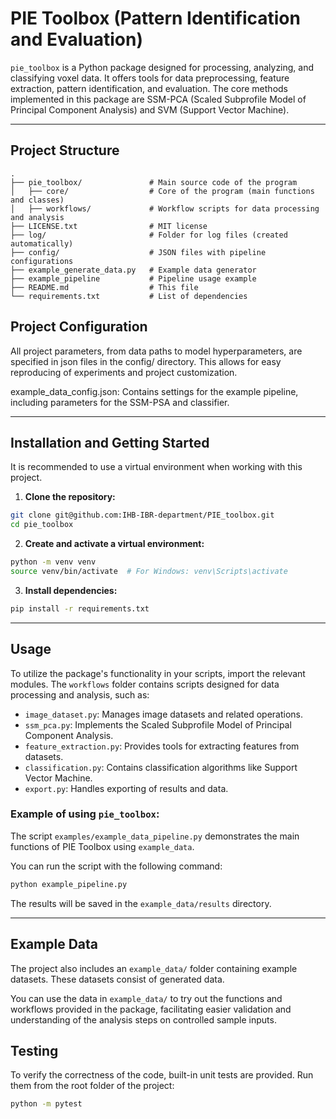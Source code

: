 # PIE Toolbox (Pattern Identification and Evaluation)

`pie_toolbox` is a Python package designed for processing, analyzing, and classifying voxel data. It offers tools for data preprocessing, feature extraction, pattern identification, and evaluation. The core methods implemented in this package are SSM-PCA (Scaled Subprofile Model of Principal Component Analysis) and SVM (Support Vector Machine).

***

## Project Structure

```
.
├── pie_toolbox/               # Main source code of the program
│   ├── core/                  # Core of the program (main functions and classes)
│   ├── workflows/             # Workflow scripts for data processing and analysis
├── LICENSE.txt                # MIT license
├── log/                       # Folder for log files (created automatically)
├── config/                    # JSON files with pipeline configurations
├── example_generate_data.py   # Example data generator
├── example_pipeline           # Pipeline usage example
├── README.md                  # This file
└── requirements.txt           # List of dependencies

```


## Project Configuration

All project parameters, from data paths to model hyperparameters, are specified in json files in the config/ directory. This allows for easy reproducing of experiments and project customization.

example_data_config.json: Contains settings for the example pipeline, including parameters for the SSM-PSA and classifier.


***

## Installation and Getting Started

It is recommended to use a virtual environment when working with this project.

1. **Clone the repository:**

```bash
git clone git@github.com:IHB-IBR-department/PIE_toolbox.git
cd pie_toolbox
```

2. **Create and activate a virtual environment:**

```bash
python -m venv venv
source venv/bin/activate  # For Windows: venv\Scripts\activate
```

3. **Install dependencies:**

```bash
pip install -r requirements.txt
```


***

## Usage

To utilize the package's functionality in your scripts, import the relevant modules.
The `workflows` folder contains scripts designed for data processing and analysis, such as:
- `image_dataset.py`: Manages image datasets and related operations.
- `ssm_pca.py`: Implements the Scaled Subprofile Model of Principal Component Analysis.
- `feature_extraction.py`: Provides tools for extracting features from datasets.
- `classification.py`: Contains classification algorithms like Support Vector Machine.
- `export.py`: Handles exporting of results and data.

### Example of using `pie_toolbox`:

The script `examples/example_data_pipeline.py` demonstrates the main functions of PIE Toolbox using `example_data`.

You can run the script with the following command:
```bash
python example_pipeline.py
```
The results will be saved in the `example_data/results` directory.


***

## Example Data

The project also includes an `example_data/` folder containing example datasets. These datasets consist of generated data.

You can use the data in `example_data/` to try out the functions and workflows provided in the package, facilitating easier validation and understanding of the analysis steps on controlled sample inputs.

## Testing

To verify the correctness of the code, built-in unit tests are provided. Run them from the root folder of the project:

```bash
python -m pytest
```

